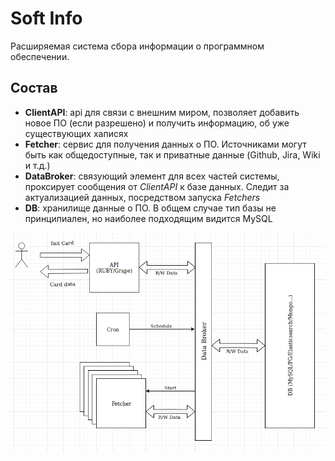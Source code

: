 # Soft Info

Расширяемая система сбора информации о программном обеспечении.

## Состав

* **ClientAPI**: api для связи с внешним миром, позволяет добавить новое ПО (если разрешено) и получить информацию, об уже существующих хаписях
* **Fetcher**: сервис для получения данных о ПО. Источниками могут быть как общедоступные, так и приватные данные (Github, Jira, Wiki и т.д.)
* **DataBroker**: связующий элемент для всех частей системы, проксирует сообщения от _ClientAPI_ к базе данных. Следит за актуализацией данных, посредством запуска _Fetchers_
* **DB**: хранилище данные о ПО. В общем случае тип базы не принципиален, но наиболее подходящим видится MySQL

![Архитектура](arch.png)